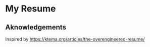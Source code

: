 # My Resume

## Aknowledgements

Inspired by <https://ktema.org/articles/the-overengineered-resume/>

